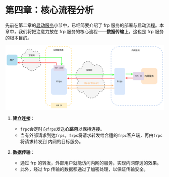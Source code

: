 # **第四章：核心流程分析**

先前在第二章的[启动服务](./2.md#启动服务)小节中，已经简要介绍了 frp 服务的部署与启动流程。本章中，我们将把注意力放在 frp 服务的核心流程——**数据传输**上，这也是 frp 服务的根本目的。

![workflow](assets/workflow.png)

1. **建立连接**：
    - `frpc`会定时向`frps`发送**心跳包**以保持连接。
    - 当有外部请求到达`frps`，`frps`将请求转发给合适的`frpc`客户端，再由`frpc`将请求转发到
    内网的目标服务。

2. **数据传输**：
    - 通过 frp 的转发，外部用户就能访问内网的服务，实现内网穿透的效果。
    - 此外，经过 frp 传输的数据都通过了加密处理，以保证传输安全。

